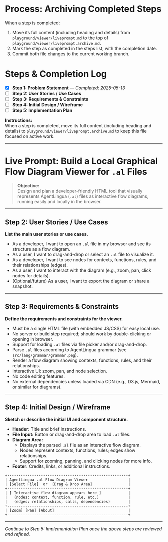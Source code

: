 # Process: Archiving Completed Steps

When a step is completed:
1. Move its full content (including heading and details) from `playground/viewer/liveprompt.md` to the top of `playground/viewer/liveprompt.archive.md`.
2. Mark the step as completed in the steps list, with the completion date.
3. Commit both file changes to the current working branch.

# Steps & Completion Log

- [x] **Step 1: Problem Statement** — *Completed: 2025-05-13*
- [ ] **Step 2: User Stories / Use Cases**
- [ ] **Step 3: Requirements & Constraints**
- [ ] **Step 4: Initial Design / Wireframe**
- [ ] **Step 5: Implementation Plan**

**Instructions:**  
When a step is completed, move its full content (including heading and details) to `playground/viewer/liveprompt.archive.md` to keep this file focused on active work.

---

# Live Prompt: Build a Local Graphical Flow Diagram Viewer for `.al` Files

> **Objective:**  
> Design and plan a developer-friendly HTML tool that visually represents AgentLingua (`.al`) files as interactive flow diagrams, running easily and locally in the browser.

---

## Step 2: User Stories / Use Cases

**List the main user stories or use cases.**  
- As a developer, I want to open an `.al` file in my browser and see its structure as a flow diagram.
- As a user, I want to drag-and-drop or select an `.al` file to visualize it.
- As a developer, I want to see nodes for contexts, functions, rules, and their relationships (edges).
- As a user, I want to interact with the diagram (e.g., zoom, pan, click nodes for details).
- (Optional/future) As a user, I want to export the diagram or share a snapshot.

---

## Step 3: Requirements & Constraints

**Define the requirements and constraints for the viewer.**  
- Must be a single HTML file (with embedded JS/CSS) for easy local use.
- No server or build step required; should work by double-clicking or opening in browser.
- Support for loading `.al` files via file picker and/or drag-and-drop.
- Parse `.al` files according to AgentLingua grammar (see `src/lang/grammar/grammar.peg`).
- Render a flow diagram showing contexts, functions, rules, and their relationships.
- Interactive UI: zoom, pan, and node selection.
- No code editing features.
- No external dependencies unless loaded via CDN (e.g., D3.js, Mermaid, or similar for diagrams).

---

## Step 4: Initial Design / Wireframe

**Sketch or describe the initial UI and component structure.**  
- **Header:** Title and brief instructions.
- **File Input:** Button or drag-and-drop area to load `.al` files.
- **Diagram Area:**  
  - Displays the parsed `.al` file as an interactive flow diagram.
  - Nodes represent contexts, functions, rules; edges show relationships.
  - Support for zooming, panning, and clicking nodes for more info.
- **Footer:** Credits, links, or additional instructions.

```
+------------------------------------------------------+
| AgentLingua .al Flow Diagram Viewer                  |
| [Select File]  or  [Drag & Drop Area]                |
+------------------------------------------------------+
| [ Interactive flow diagram appears here ]            |
|   (nodes: context, function, rule, etc.)             |
|   (edges: relationships, calls, dependencies)        |
+------------------------------------------------------+
| [Zoom] [Pan] [About]                                 |
+------------------------------------------------------+
```

---

*Continue to Step 5: Implementation Plan once the above steps are reviewed and refined.*
